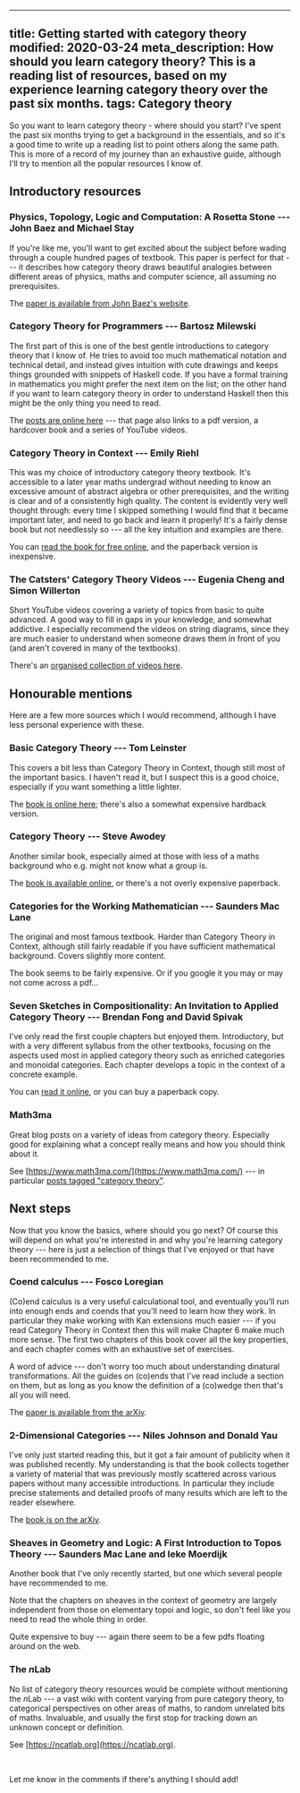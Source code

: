 ----
title: Getting started with category theory
modified: 2020-03-24
meta_description: How should you learn category theory? This is a reading list of resources, based on my experience learning category theory over the past six months.
tags: Category theory
----

So you want to learn category theory - where should you start? I've spent the past six months trying to get a background in the essentials, and so it's a good time to write up a reading list to point others along the same path. This is more of a record of my journey than an exhaustive guide, although I'll try to mention all the popular resources I know of.

## Introductory resources

### Physics, Topology, Logic and Computation: A Rosetta Stone --- John Baez and Michael Stay

If you're like me, you'll want to get excited about the subject before wading through a couple hundred pages of textbook. This paper is perfect for that --- it describes how category theory draws beautiful analogies between different areas of physics, maths and computer science, all assuming no prerequisites.

The [paper is available from John Baez's website](http://math.ucr.edu/home/baez/rosetta/rose3.pdf).

### Category Theory for Programmers --- Bartosz Milewski 

The first part of this is one of the best gentle introductions to category theory that I know of. He tries to avoid too much mathematical notation and technical detail, and instead gives intuition with cute drawings and keeps things grounded with snippets of Haskell code. If you have a formal training in mathematics you might prefer the next item on the list; on the other hand if you want to learn category theory in order to understand Haskell then this might be the only thing you need to read.

The [posts are online here](https://bartoszmilewski.com/2014/10/28/category-theory-for-programmers-the-preface/) --- that page also links to a pdf version, a hardcover book and a series of YouTube videos.

### Category Theory in Context --- Emily Riehl

This was my choice of introductory category theory textbook. It's accessible to a later year maths undergrad without needing to know an excessive amount of abstract algebra or other prerequisites, and the writing is clear and of a consistently high quality. The content is evidently very well thought through: every time I skipped something I would find that it became important later, and need to go back and learn it properly! It's a fairly dense book but not needlessly so --- all the key intuition and examples are there.

You can [read the book for free online](http://www.math.jhu.edu/~eriehl/context.pdf), and the paperback version is inexpensive.

<!--more-->

### The Catsters' Category Theory Videos --- Eugenia  Cheng  and  Simon  Willerton

Short YouTube videos covering a variety of topics from basic to quite advanced. A good way to fill in gaps in your knowledge, and somewhat addictive. I especially recommend the videos on string diagrams, since they are much easier to understand when someone draws them in front of you (and aren't covered in many of the textbooks).

There's an [organised collection of videos here](http://www.simonwillerton.staff.shef.ac.uk/TheCatsters/).

## Honourable mentions

Here are a few more sources which I would recommend, although I have less personal experience with these.

### Basic Category Theory --- Tom Leinster

This covers a bit less than Category Theory in Context, though still most of the important basics. I haven't read it, but I suspect this is a good choice, especially if you want something a little lighter.

The [book is online here](https://arxiv.org/pdf/1612.09375.pdf); there's also a somewhat expensive hardback version.

### Category Theory --- Steve Awodey

Another similar book, especially aimed at those with less of a maths background who e.g. might not know what a group is.

The [book is available online](http://citeseerx.ist.psu.edu/viewdoc/download?doi=10.1.1.211.4754&rep=rep1&type=pdf), or there's a not overly expensive paperback.

### Categories for the Working Mathematician --- Saunders Mac Lane

The original and most famous textbook. Harder than Category Theory in Context, although still fairly readable if you have sufficient mathematical background. Covers slightly more content.

The book seems to be fairly expensive. Or if you google it you may or may not come across a pdf...

### Seven Sketches in Compositionality: An Invitation to Applied Category Theory --- Brendan Fong and David Spivak

I've only read the first couple chapters but enjoyed them. Introductory, but with a very different syllabus from the other textbooks, focusing on the aspects used most in applied category theory such as enriched categories and monoidal categories. Each chapter develops a topic in the context of a concrete example.

You can [read it online](https://math.mit.edu/~dspivak/teaching/sp18/7Sketches.pdf), or you can buy a paperback copy.

### Math3ma

Great blog posts on a variety of ideas from category theory. Especially good for explaining what a concept really means and how you should think about it.

See [https://www.math3ma.com/](https://www.math3ma.com/) --- in particular [posts tagged "category theory"](https://www.math3ma.com/categories/category-theory).

## Next steps

Now that you know the basics, where should you go next? Of course this will depend on what you're interested in and why you're learning category theory --- here is just a selection of things that I've enjoyed or that have been recommended to me.

### Coend calculus --- Fosco Loregian

(Co)end calculus is a very useful calculational tool, and eventually you'll run into enough ends and coends that you'll need to learn how they work. In particular they make working with Kan extensions much easier --- if you read Category Theory in Context then this will make Chapter 6 make much more sense. The first two chapters of this book cover all the key properties, and each chapter comes with an exhaustive set of exercises.

A word of advice --- don't worry too much about understanding dinatural transformations. All the guides on (co)ends that I've read include a section on them, but as long as you know the definition of a (co)wedge then that's all you will need.

The [paper is available from the arXiv](https://arxiv.org/abs/1501.02503).

### 2-Dimensional Categories --- Niles Johnson and Donald Yau

I've only just started reading this, but it got a fair amount of publicity when it was published recently. My understanding is that the book collects together a variety of material that was previously mostly scattered across various papers without many accessible introductions. In particular they include precise statements and detailed proofs of many results which are left to the reader elsewhere.

The [book is on the arXiv](https://arxiv.org/abs/2002.06055).

### Sheaves in Geometry and Logic: A First Introduction to Topos Theory --- Saunders Mac Lane and Ieke Moerdijk

Another book that I've only recently started, but one which several people have recommended to me. 

Note that the chapters on sheaves in the context of geometry are largely independent from those on elementary topoi and logic, so don't feel like you need to read the whole thing in order.

Quite expensive to buy --- again there seem to be a few pdfs floating around on the web.

### The $n$Lab

No list of category theory resources would be complete without mentioning the $n$Lab --- a vast wiki with content varying from pure category theory, to categorical perspectives on other areas of maths, to random unrelated bits of maths. Invaluable, and usually the first stop for tracking down an unknown concept or definition.

See [https://ncatlab.org](https://ncatlab.org).

&nbsp;

Let me know in the comments if there's anything I should add!
